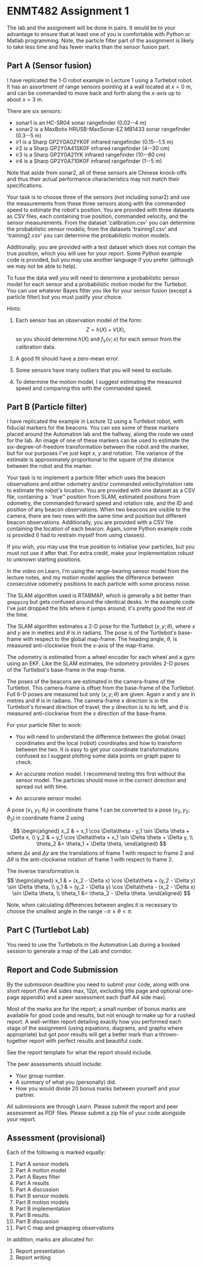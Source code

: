 <!-- pandoc -f markdown -t latex assignment_brief.md -o assignment_brief.pdf -->

ENMT482 Assignment 1
====================

The lab and the assignment will be done in pairs.
It would be to your advantage to ensure that at least one of you is comfortable with Python or Matlab programming.   Note,
the particle filter part of the assignment is likely to take less time and has fewer marks than the sensor fusion part.


Part A (Sensor fusion)
----------------------
I have replicated the 1-D robot example in Lecture 1 using a Turtlebot robot.  It has an assortment of range sensors pointing at a wall located at $x=0$ m, and can be commanded to move back and forth along the $x$-axis up to about $x=3$ m.

There are six sensors:

* sonar1 is an HC-SR04 sonar rangefinder (0.02--4 m)
* sonar2 is a MaxBotix HRUSB-MaxSonar-EZ MB1433 sonar rangefinder (0.3--5 m)
* ir1 is a Sharp GP2Y0A02YK0F infrared rangefinder (0.15--1.5 m)
* ir2 is a Sharp GP2Y0A41SK0F infrared rangefinder (4--30 cm)
* ir3 is a Sharp GP2Y0A21YK infrared rangefinder (10--80 cm)
* ir4 is a Sharp GP2Y0A710K0F infrared rangefinder (1--5 m)

Note that aside from sonar2, all of these sensors are Chinese knock-offs and thus their actual performance characteristics may not match their specifications.

Your task is to choose three of the sensors (not including sonar2) and use the measurements from these three sensors along with the commanded speed to estimate the robot's position.  You are provided with three datasets as CSV files, each containing true position, commanded velocity, and the sensor measurements.   From the dataset 'calibration.csv' you can determine the probabilistic sensor models; from the datasets 'training1.csv' and 'training2.csv' you can determine the probabilistic motion models.

Additionally, you are provided with a test dataset which does not contain the true position, which you will use for your report.  Some Python example code is provided, but you may use another language if you prefer (although we may not be able to help).

To fuse the data well you will need to determine a probabilistic
sensor model for each sensor and a probabilistic motion model for the
Turtlebot.  You can use whatever Bayes filter you like for your sensor
fusion (except a particle filter) but you must justify your choice.

Hints:

1. Each sensor has an observation model of the form: $$Z = h(X) + V(X),$$ so you should determine $h(X)$ and $f_V(v; x)$ for each sensor from the calibration data.

2. A good fit should have a zero-mean error.

3. Some sensors have many outliers that you will need to exclude.

4. To determine the motion model, I suggest estimating the measured speed and comparing this with the commanded speed.

    
Part B (Particle filter)
------------------------
I have replicated the example in Lecture 12 using a Turtlebot robot, with fiducial markers for the beacons.  You can see some of these markers placed around the Automation lab and the hallway, along the route we used for the lab.  An image of one of these markers can be used to estimate the six-degree-of-freedom transformation between the robot and the marker, but for our purposes I've just kept $x$, $y$ and rotation.  The variance of the estimate is approximately proportional to the square of the distance between the robot and the marker.

Your task is to implement a particle filter which uses the beacon observations and either odometry and/or commanded velocity/rotation rate to estimate the robot's location.  You are provided with one dataset as a CSV file, containing a ``true'' position from SLAM, estimated positions from odometry, the commanded forward speed and rotation rate, and the ID and position of any beacon observations.  When two beacons are visible to the camera, there are two rows with the same time and position but different beacon observations.  Additionally, you are provided with a CSV file containing the location of each beacon.  Again, some Python example code is provided (I had to restrain myself from using classes).

If you wish, you may use the true position to initialise your particles, but you must not use it after that.  For extra credit, make your implementation robust to unknown starting positions.

In the video on Learn, I'm using the range-bearing sensor model from the lecture notes, and my motion model applies the difference between consecutive odometry positions to each particle with some process noise.

The SLAM algorithm used is RTABMAP, which is generally a bit better than `gmapping` but gets confused around the identical desks.  In the example code I've just dropped the bits where it jumps around; it's pretty good the rest of the time.

The SLAM algorithm estimates a 2-D pose for the Turtlebot $(x, y;
\theta)$, where $x$ and $y$ are in metres and $\theta$ is in radians.
The pose is of the Turtlebot's base-frame with respect to the global
map-frame.  The heading angle, $\theta$, is measured anti-clockwise
from the x-axis of the map-frame.

The odometry is estimated from a wheel encoder for each wheel and a
gyro using an EKF.  Like the SLAM estimates, the odometry provides 2-D
poses of the Turtlebot's base-frame in the map-frame.

The poses of the beacons are estimated in the camera-frame of the
Turtlebot.  This camera-frame is offset from the base-frame of the
Turtlebot.  Full 6-D poses are measured but only $(x, y; \theta)$ are
given.  Again $x$ and $y$ are in metres and $\theta$ is in radians.
The camera-frame $x$ direction is in the Turtlebot's forward direction
of travel, the $y$ direction is to its left, and $\theta$ is measured
anti-clockwise from the $x$ direction of the base-frame.

For your particle filter to work:

* You will need to understand the difference between the global (map)
coordinates and the local (robot) coordinates and how to transform
between the two.  It is easy to get your coordinate transformations
confused so I suggest plotting some data points on graph paper to
check.

* An accurate motion model.  I recommend testing this first without the sensor model.  The particles should move in the correct direction and spread out with time.

* An accurate sensor model.


A pose $(x_1, y_1; \theta_1)$ in coordinate frame 1 can be converted
 to a pose $(x_2, y_2; \theta_2)$ in coordinate frame 2 using
 
$$
 \begin{aligned}
 x_2 & =  x_1 \cos \Delta\theta - y_1 \sin \Delta \theta + \Delta x, \\
 y_2 & =  y_1 \cos \Delta\theta + x_1 \sin \Delta \theta + \Delta y, \\ 
 \theta_2 &= \theta_1 + \Delta \theta,
 \end{aligned}
$$
where $\Delta x$ and $\Delta y$ are the translations of frame 1 with
 respect to frame 2 and $\Delta \theta$ is the anti-clockwise rotation
 of frame 1 with respect to frame 2.

The inverse transformation is
$$
 \begin{aligned}
 x_1 & = (x_2 - \Delta x) \cos \Delta\theta + (y_2 - \Delta y) \sin \Delta \theta, \\
 y_1 & = (y_2 - \Delta y) \cos \Delta\theta - (x_2 - \Delta x) \sin \Delta \theta, \\ 
 \theta_1 &= \theta_2 - \Delta \theta.
 \end{aligned}
$$

Note, when calculating differences between angles it is necessary to
choose the smallest angle in the range $-\pi \le \theta < \pi$.


Part C (Turtlebot Lab)
----------------------

You need to use the Turtlebots in the Automation Lab during a booked session to generate a map of the Lab and corridor.


Report and Code Submission
--------------------------

By the submission deadline you need to submit your code, along with one short report (five A4 sides max, 12pt, excluding title page and optional one-page appendix) and a peer assessment each (half A4 side max).

Most of the marks are for the report; a small number of bonus marks are available for good code and results, but not enough to make up for a rushed report.  A well-written report detailing exactly how you performed each stage of the assignment (using equations, diagrams, and graphs where appropriate) but got poor results will get a better mark than a thrown-together report with perfect results and beautiful code.

See the report template for what the report should include.

The peer assessments should include:

* Your group number.
* A summary of what you (personally) did.
* How you would divide 20 bonus marks between yourself and your partner.

All submissions are through Learn.
Please submit the report and peer assessment as PDF files.
Please submit a zip file of your code alongside your report.


Assessment (provisional)
------------------------

Each of the following is marked equally:

1. Part A sensor models
1. Part A motion model
1. Part A Bayes filter
1. Part A results
1. Part A discussion
1. Part B sensor models
1. Part B motion models
1. Part B implementation
1. Part B results 
1. Part B discussion
1. Part C map and gmapping observations

In addition, marks are allocated for:

1. Report presentation
1. Report writing
